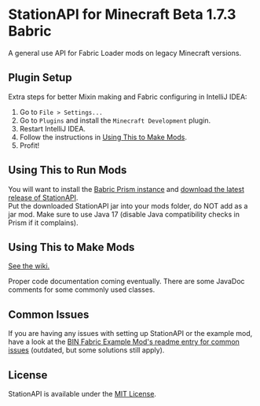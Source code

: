 # StationAPI for Minecraft Beta 1.7.3 Babric

<!---
Buildbot moment.
why
-->

A general use API for Fabric Loader mods on legacy Minecraft versions.

## Plugin Setup

Extra steps for better Mixin making and Fabric configuring in IntelliJ IDEA:

1. Go to `File > Settings...`
2. Go to `Plugins` and install the `Minecraft Development` plugin.
3. Restart IntelliJ IDEA.
4. Follow the instructions in [Using This to Make Mods](#using-this-to-make-mods).
5. Profit!

## Using This to Run Mods

You will want to install the [Babric Prism instance](https://github.com/babric/prism-instance) and [download the latest release of StationAPI](https://modrinth.com/mod/stationapi/version/latest).  
Put the downloaded StationAPI jar into your mods folder, do NOT add as a jar mod.
Make sure to use Java 17 (disable Java compatibility checks in Prism if it complains).

## Using This to Make Mods

[See the wiki.](https://github.com/ModificationStation/StationAPI/wiki)

Proper code documentation coming eventually. There are some JavaDoc comments for some commonly used classes.

## Common Issues

If you are having any issues with setting up StationAPI or the example mod, have a look at the [BIN Fabric Example Mod's readme entry for common issues](https://github.com/calmilamsy/BIN-fabric-example-mod/#common-issues) (outdated, but some solutions still apply).  

## License

StationAPI is available under the [MIT License](LICENSE).
